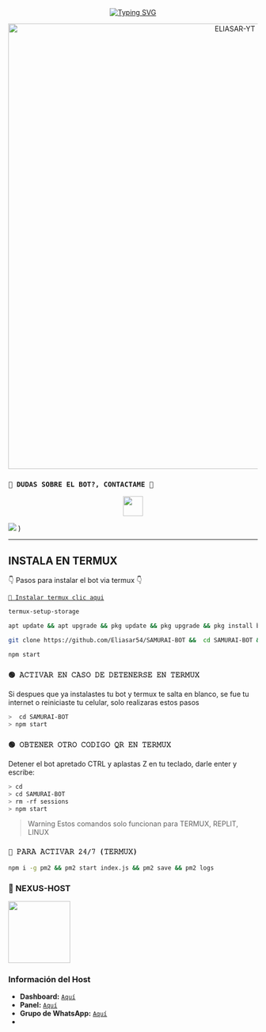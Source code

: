 <div align="center">
<a href="https://git.io/typing-svg"><img src="https://readme-typing-svg.demolab.com?font=Oswald&weight=300&size=37&duration=3000&pause=100&color=FF5733&background=601D6E00&center=true&vCenter=true&repeat=true&random=FALSO&width=660&height=90&lines=YuGi-BOT+%C2%A1evolucion%C3%B3!;Ahora+se+llama+SAMURAI-BOT;un+bot+con+tem%C3%A1tica+samurai+hecho+por+fans+para+fans." alt="Typing SVG"/></a>
</div>

<p align="center">
  <img src="https://telegra.ph/file/31e89872f6c098cf8b161.jpg" alt="ELIASAR-YT" width="900" />
</p>

### `👑 DUDAS SOBRE EL BOT?, CONTACTAME 👑`
<p align="center">
<a href="https://github.com/Eliasar54"><img src="http://readme-typing-svg.herokuapp.com?font=mono&size=14&duration=3000&color=ABF7BB&center=verdadero&vCenter=verdadero&lines=Solo+escr%C3%ADba+si+tiene+dudas." height="40px"
</p>
    
<a href="https://wa.me/message/WIOCUMWR26RZE1" target="blank"><img src="https://img.shields.io/badge/Creador-25D366?style=for-the-badge&logo=whatsapp&logoColor=white" /></a>
) 

------------------ 
 

## INSTALA EN TERMUX
👇 Pasos para instalar el bot via termux 👇



[`💫 Instalar termux clic aqui`](https://www.mediafire.com/file/3hsvi3xkpq3a64o/termux_118.apk/file)

```bash
termux-setup-storage
```
```bash
apt update && apt upgrade && pkg update && pkg upgrade && pkg install bash && pkg install libwebp && pkg install git -y && pkg install nodejs -y && pkg install ffmpeg -y && pkg install wget && pkg install imagemagick -y && pkg install yarn
```
```bash
git clone https://github.com/Eliasar54/SAMURAI-BOT &&  cd SAMURAI-BOT && npm install
```
```bash
npm start
```

### `🟢 𝙰𝙲𝚃𝙸𝚅𝙰𝚁 𝙴𝙽 𝙲𝙰𝚂𝙾 𝙳𝙴 𝙳𝙴𝚃𝙴𝙽𝙴𝚁𝚂𝙴 𝙴𝙽 𝚃𝙴𝚁𝙼𝚄𝚇`
Si despues que ya instalastes tu bot y termux te salta en blanco, se fue tu internet o reiniciaste tu celular, solo realizaras estos pasos
```bash
>  cd SAMURAI-BOT
> npm start
```
### `🟢 𝙾𝙱𝚃𝙴𝙽𝙴𝚁 𝙾𝚃𝚁𝙾 𝙲𝙾𝙳𝙸𝙶𝙾 𝚀𝚁 𝙴𝙽 𝚃𝙴𝚁𝙼𝚄𝚇`
Detener el bot apretado CTRL y aplastas Z en tu teclado, darle enter y escribe:
```bash
> cd 
> cd SAMURAI-BOT
> rm -rf sessions
> npm start
```



> Warning Estos comandos solo funcionan para TERMUX, REPLIT, LINUX

### `🤖 𝙿𝙰𝚁𝙰 𝙰𝙲𝚃𝙸𝚅𝙰𝚁 𝟸𝟺/𝟽 (𝚃𝙴𝚁𝙼𝚄𝚇)`
```bash
npm i -g pm2 && pm2 start index.js && pm2 save && pm2 logs
```
### 🔰 NEXUS-HOST 
<a href="https://nexus-host.shop"><img src="https://qu.ax/KFqK.jpg" height="125px"></a>
### Información del Host

- **Dashboard:** [`Aquí`](https://dash.nexus-host.shop)
- **Panel:** [`Aquí`](https://panel.nexus-host.shop)
- **Grupo de WhatsApp:** [`Aquí`](https://chat.whatsapp.com/DlErIXnbKfx4AvvyngFuSX)
-
